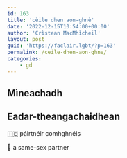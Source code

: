 ```yaml
---
id: 163
title: 'cèile dhen aon-ghnè'
date: '2022-12-15T10:54:00+00:00'
author: 'Crìstean MacMhìcheil'
layout: post
guid: 'https://faclair.lgbt/?p=163'
permalink: /ceile-dhen-aon-ghne/
categories:
    - gd
---
```


## Mìneachadh

## Eadar-theangachaidhean

&#x1f1ee;&#x1f1ea; páirtnéir comhghnéis

&#x1f3f4;&#xe0067;&#xe0062;&#xe0065;&#xe006e;&#xe0067;&#xe007f; a same-sex partner

